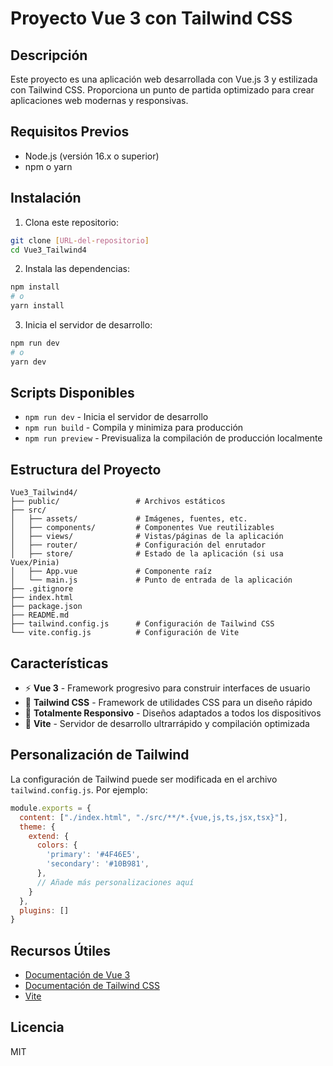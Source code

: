 # Proyecto Vue 3 con Tailwind CSS

## Descripción
Este proyecto es una aplicación web desarrollada con Vue.js 3 y estilizada con Tailwind CSS. Proporciona un punto de partida optimizado para crear aplicaciones web modernas y responsivas.

## Requisitos Previos
- Node.js (versión 16.x o superior)
- npm o yarn

## Instalación

1. Clona este repositorio:
```bash
git clone [URL-del-repositorio]
cd Vue3_Tailwind4
```

2. Instala las dependencias:
```bash
npm install
# o
yarn install
```

3. Inicia el servidor de desarrollo:
```bash
npm run dev
# o
yarn dev
```

## Scripts Disponibles

- `npm run dev` - Inicia el servidor de desarrollo
- `npm run build` - Compila y minimiza para producción
- `npm run preview` - Previsualiza la compilación de producción localmente

## Estructura del Proyecto

```
Vue3_Tailwind4/
├── public/                 # Archivos estáticos
├── src/
│   ├── assets/             # Imágenes, fuentes, etc.
│   ├── components/         # Componentes Vue reutilizables
│   ├── views/              # Vistas/páginas de la aplicación
│   ├── router/             # Configuración del enrutador
│   ├── store/              # Estado de la aplicación (si usa Vuex/Pinia)
│   ├── App.vue             # Componente raíz
│   └── main.js             # Punto de entrada de la aplicación
├── .gitignore
├── index.html
├── package.json
├── README.md
├── tailwind.config.js      # Configuración de Tailwind CSS
└── vite.config.js          # Configuración de Vite
```

## Características

- ⚡️ **Vue 3** - Framework progresivo para construir interfaces de usuario
- 🎨 **Tailwind CSS** - Framework de utilidades CSS para un diseño rápido
- 📱 **Totalmente Responsivo** - Diseños adaptados a todos los dispositivos
- 🚀 **Vite** - Servidor de desarrollo ultrarrápido y compilación optimizada

## Personalización de Tailwind

La configuración de Tailwind puede ser modificada en el archivo `tailwind.config.js`. Por ejemplo:

```javascript
module.exports = {
  content: ["./index.html", "./src/**/*.{vue,js,ts,jsx,tsx}"],
  theme: {
    extend: {
      colors: {
        'primary': '#4F46E5',
        'secondary': '#10B981',
      },
      // Añade más personalizaciones aquí
    }
  },
  plugins: []
}
```

## Recursos Útiles

- [Documentación de Vue 3](https://v3.vuejs.org/)
- [Documentación de Tailwind CSS](https://tailwindcss.com/docs)
- [Vite](https://vitejs.dev/guide/)

## Licencia
MIT
